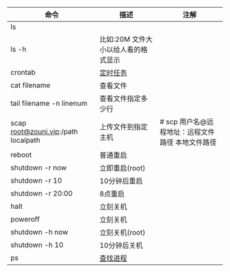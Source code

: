 | 命令 | 描述 | 注解 |
| ---- | ---- | ---- |
| ls |  | |
|ls -h|比如:20M 文件大小以给人看的格式显示 ||
|crontab| [定时任务](定时任务.md)| |
|cat filename |查看文件||
|tail filename -n linenum |查看文件指定多少行||
|scap root@zouni.vip:/path localpath| 上传文件到指定主机|# scp 用户名@远程地址：远程文件路径 本地文件路径|
|reboot|普通重启||
|shutdown -r now   |  立即重启(root) |
|shutdown -r 10   | 10分钟后重启  |
|shutdown -r 20:00   | 8点重启  |
|halt   |   立刻关机|
|poweroff   | 立刻关机  |
|shutdown -h now   | 立刻关机(root)  |
|shutdown -h 10   |   10分钟后关机|
|ps | [查找进程](杀死进程.md)|

